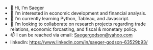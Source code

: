 - 👋 Hi, I’m Saeger
- 👀 I’m interested in economic development and financial analysis.
- 🌱 I’m currently learning Python, Tableau, and Javascript. 
- 💞️ I’m looking to collaborate on research projects regarding trade relations, economic forcasting, and fiscal & monetary policy.
- 📫 I can be reached via email: Saegergodson@yahoo.com
- linkedIn: https://www.linkedin.com/in/saeger-godson-63529b93/ 

<!---
Saeger2015/Saeger2015 is a ✨ special ✨ repository because its `README.md` (this file) appears on your GitHub profile.
You can click the Preview link to take a look at your changes.
--->
